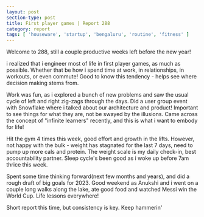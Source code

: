 ```yaml
---
layout: post
section-type: post
title: First player games | Report 288
category: report
tags: [ 'houseware', 'startup', 'bengaluru', 'routine', 'fitness' ]
---
```


Welcome to 288, still a couple productive weeks left before the new year!

i realized that i engineer most of life in first player games, as much as possible. Whether that be how i spend time at work, in relationships, in workouts, or even commute! Good to know this tendency - helps see where decision making stems from.

Work was fun, as i explored a bunch of new problems and saw the usual cycle of left and right zig-zags through the days. Did a user group event with Snowflake where i talked about our architecture and product! Important to see things for what they are, not be swayed by the illusions. Came across the concept of "infinite learners" recently, and this is what i want to embody for life!

Hit the gym 4 times this week, good effort and growth in the lifts. However, not happy with the bulk - weight has stagnated for the last 7 days, need to pump up more cals and protein. The weight scale is my daily check-in, best accountability partner. Sleep cycle's been good as i woke up before 7am thrice this week.

Spent some time thinking forward(next few months and years), and did a rough draft of big goals for 2023. Good weekend as Anukshi and i went on a couple long walks along the lake, ate good food and watched Messi win the World Cup. Life lessons everywhere!

Short report this time, but consistency is key. Keep hammerin'